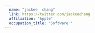 ```yaml
---
  name: "jackee  chang"
  link: https://twitter.com/jackeechang
  affiliation: "Apple"
  occupation_title: "Software "
---
```

